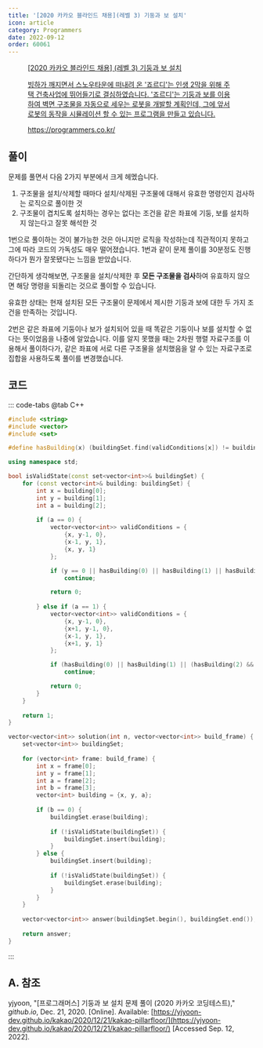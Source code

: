 ```yaml
---
title: '[2020 카카오 블라인드 채용](레벨 3) 기둥과 보 설치'
icon: article
category: Programmers
date: 2022-09-12
order: 60061
---
```


<figure class="opengraph"><a href="https://programmers.co.kr/learn/courses/30/lessons/60061" data-source-url="https://programmers.co.kr/learn/courses/30/lessons/60061">
<div class="og-image" style="background-image: url('https://drive.google.com/uc?export=view&id=1J7HqHQeh0rWbRtmHtU9-1E36gTRhJX8N');"></div>
<div class="og-text">
<p class="og-title">[2020 카카오 블라인드 채용] (레벨 3) 기둥과 보 설치</p>
<p class="og-desc">빙하가 깨지면서 스노우타운에 떠내려 온 '죠르디'는 인생 2막을 위해 주택 건축사업에 뛰어들기로 결심하였습니다. '죠르디'는 기둥과 보를 이용하여 벽면 구조물을 자동으로 세우는 로봇을 개발할 계획인데, 그에 앞서 로봇의 동작을 시뮬레이션 할 수 있는 프로그램을 만들고 있습니다.</p>
<p class="og-host">https://programmers.co.kr/</p></div></a></figure>

## 풀이
문제를 풀면서 다음 2가지 부분에서 크게 헤멨습니다.

1. 구조물을 설치/삭제할 때마다 설치/삭제된 구조물에 대해서 유효한 명령인지 검사하는 로직으로 풀이한 것
2. 구조물이 겹치도록 설치하는 경우는 없다는 조건을 같은 좌표에 기둥, 보를 설치하지 않는다고 잘못 해석한 것

1번으로 풀이하는 것이 불가능한 것은 아니지만 로직을 작성하는데 직관적이지 못하고 그에 따라 코드의 가독성도 매우 떨어졌습니다. 1번과 같이 문제 풀이를 30분정도 진행하다가 뭔가 잘못됐다는 느낌을 받았습니다.

간단하게 생각해보면, 구조물을 설치/삭제한 후 **모든 구조물을 검사**하여 유효하지 않으면 해당 명령을 되돌리는 것으로 풀이할 수 있습니다.

유효한 상태는 현재 설치된 모든 구조물이 문제에서 제시한 기둥과 보에 대한 두 가지 조건을 만족하는 것입니다.

2번은 같은 좌표에 기둥이나 보가 설치되어 있을 때 똑같은 기둥이나 보를 설치할 수 없다는 뜻이었음을 나중에 알았습니다. 이를 알지 못했을 때는 2차원 행렬 자료구조를 이용해서 풀이하다가, 같은 좌표에 서로 다른 구조물을 설치했음을 알 수 있는 자료구조로 집합을 사용하도록 풀이를 변경했습니다.

## 코드
::: code-tabs
@tab C++
```cpp
#include <string>
#include <vector>
#include <set>

#define hasBuilding(x) (buildingSet.find(validConditions[x]) != buildingSet.end())

using namespace std;

bool isValidState(const set<vector<int>>& buildingSet) {
    for (const vector<int>& building: buildingSet) {
        int x = building[0];
        int y = building[1];
        int a = building[2];
        
        if (a == 0) {
            vector<vector<int>> validConditions = {
                {x, y-1, 0},
                {x-1, y, 1},
                {x, y, 1}
            };

            if (y == 0 || hasBuilding(0) || hasBuilding(1) || hasBuilding(2))
                continue;

            return 0;
            
        } else if (a == 1) {
            vector<vector<int>> validConditions = {
                {x, y-1, 0},
                {x+1, y-1, 0},
                {x-1, y, 1},
                {x+1, y, 1}
            };

            if (hasBuilding(0) || hasBuilding(1) || (hasBuilding(2) && hasBuilding(3)))
                continue;

            return 0;
        }
    }
    
    return 1;
}

vector<vector<int>> solution(int n, vector<vector<int>> build_frame) {
    set<vector<int>> buildingSet;
    
    for (vector<int> frame: build_frame) {
        int x = frame[0];
        int y = frame[1];
        int a = frame[2];
        int b = frame[3];
        vector<int> building = {x, y, a};
        
        if (b == 0) {
            buildingSet.erase(building);
            
            if (!isValidState(buildingSet)) {
                buildingSet.insert(building);
            }
        } else {
            buildingSet.insert(building);
            
            if (!isValidState(buildingSet)) {
                buildingSet.erase(building);
            }
        }
    }
    
    vector<vector<int>> answer(buildingSet.begin(), buildingSet.end());
    
    return answer;
}
```
:::

## A. 참조
yjyoon, "[프로그래머스] 기둥과 보 설치 문제 풀이 (2020 카카오 코딩테스트)," *github.io*, Dec. 21, 2020. [Online]. Available: [https://yjyoon-dev.github.io/kakao/2020/12/21/kakao-pillarfloor/](https://yjyoon-dev.github.io/kakao/2020/12/21/kakao-pillarfloor/) [Accessed Sep. 12, 2022].
